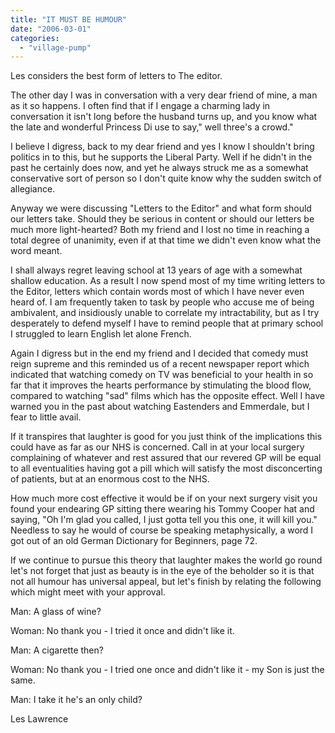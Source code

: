 ```yaml
---
title: "IT MUST BE HUMOUR"
date: "2006-03-01"
categories: 
  - "village-pump"
---
```


Les considers the best form of letters to The editor.

The other day I was in conversation with a very dear friend of mine, a man as it so happens. I often find that if I engage a charming lady in conversation it isn't long before the husband turns up, and you know what the late and wonderful Princess Di use to say," well three's a crowd."

I believe I digress, back to my dear friend and yes I know I shouldn't bring politics in to this, but he supports the Liberal Party. Well if he didn't in the past he certainly does now, and yet he always struck me as a somewhat conservative sort of person so I don't quite know why the sudden switch of allegiance.

Anyway we were discussing "Letters to the Editor" and what form should our letters take. Should they be serious in content or should our letters be much more light-hearted? Both my friend and I lost no time in reaching a total degree of unanimity, even if at that time we didn't even know what the word meant.

I shall always regret leaving school at 13 years of age with a somewhat shallow education. As a result I now spend most of my time writing letters to the Editor, letters which contain words most of which I have never even heard of. I am frequently taken to task by people who accuse me of being ambivalent, and insidiously unable to correlate my intractability, but as I try desperately to defend myself I have to remind people that at primary school I struggled to learn English let alone French.

Again I digress but in the end my friend and I decided that comedy must reign supreme and this reminded us of a recent newspaper report which indicated that watching comedy on TV was beneficial to your health in so far that it improves the hearts performance by stimulating the blood flow, compared to watching "sad" films which has the opposite effect. Well I have warned you in the past about watching Eastenders and Emmerdale, but I fear to little avail.

If it transpires that laughter is good for you just think of the implications this could have as far as our NHS is concerned. Call in at your local surgery complaining of whatever and rest assured that our revered GP will be equal to all eventualities having got a pill which will satisfy the most disconcerting of patients, but at an enormous cost to the NHS.

How much more cost effective it would be if on your next surgery visit you found your endearing GP sitting there wearing his Tommy Cooper hat and saying, "Oh I'm glad you called, I just gotta tell you this one, it will kill you." Needless to say he would of course be speaking metaphysically, a word I got out of an old German Dictionary for Beginners, page 72.

If we continue to pursue this theory that laughter makes the world go round let's not forget that just as beauty is in the eye of the beholder so it is that not all humour has universal appeal, but let's finish by relating the following which might meet with your approval.

Man: A glass of wine?

Woman: No thank you - I tried it once and didn't like it.

Man: A cigarette then?

Woman: No thank you - I tried one once and didn't like it - my Son is just the same.

Man: I take it he's an only child?

Les Lawrence
